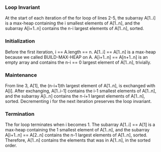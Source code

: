 ### Loop Invariant
At the start of each iteration of the for loop of lines 2-5, the subarray A[1..i] is a max-heap containing the i smallest elements of A[1..n], and the subarray A[i+1..n] contains the n-i largest elements of A[1..n], sorted.

### Initialization
Before the first iteration, i == A.length == n. A[1..i] == A[1..n] is a max-heap because we called BUILD-MAX-HEAP on A. A[i+1..n] == A[n+1..n] is an empty array and contains the n-i == 0 largest element of A[1..n], trivially.

### Maintenance
From line 3, A[1], the (n-i+1)th largest element of A[1..n], is exchanged with A[i]. After exchanging, A[1..i-1] contains the i-1 smallest elements of A[1..n], and the subarray A[i..n] contains the n-i+1 largest elements of A[1..n], sorted. Decrementing i for the next iteration preserves the loop invariant.

### Termination
The for loop terminates when i becomes 1. The subarray A[1..i] == A[1] is a max-heap containing the 1 smallest element of A[1..n], and the subarray A[i+1..n] == A[2..n] contains the n-1 largest elements of A[1..n], sorted. Therefore, A[1..n] contains the elements that was in A[1..n], in the sorted order.
